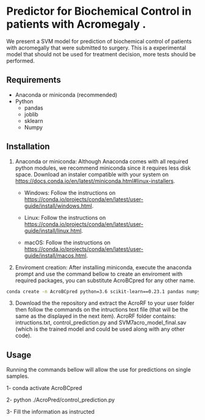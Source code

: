 # Predictor for Biochemical Control in patients with Acromegaly .

We present a SVM model for prediction of biochemical control of 
patients with acromegally that were submitted to surgery. This is a experimental model
that should not be used for treatment decision, more tests should be performed. 


## Requirements

* Anaconda or miniconda (recommended)
* Python
  * pandas
  * joblib
  * sklearn
  * Numpy
  
## Installation
1. Anaconda or miniconda:
 Although Anaconda comes with all required python modules, we recommend miniconda since it requires less disk space. Download an instaler compatible with your system 
 on https://docs.conda.io/en/latest/miniconda.html#linux-installers.
 
    * Windows: Follow the instructions on https://conda.io/projects/conda/en/latest/user-guide/install/windows.html.
    
    * Linux: Follow the instructions on https://conda.io/projects/conda/en/latest/user-guide/install/linux.html.
    
    * macOS: Follow the instructions on https://conda.io/projects/conda/en/latest/user-guide/install/macos.html.
    
    
2. Enviroment creation:
After installing miniconda, execute the anaconda prompt and use the command bellow to create an enviroment with required packages, you can substitute AcroBCpred for any other name. 
```sh
conda create -n AcroBCpred python=3.6 scikit-learn==0.23.1 pandas numpy joblib 
```

3. Download the the repository and extract the AcroRF to your user folder then follow the commands on the intructions text file (that will be the same as the displayed in the next item). AcroRF folder contains: intructions.txt, control_prediction.py and SVM7acro_model_final.sav (which is the trained model and could be used along with any other code).


      
## Usage 
Running the commands bellow will allow the use for predictions on single samples.

1- conda activate AcroBCpred

2- python ./AcroPred/control_prediction.py

3- Fill the information as instructed










